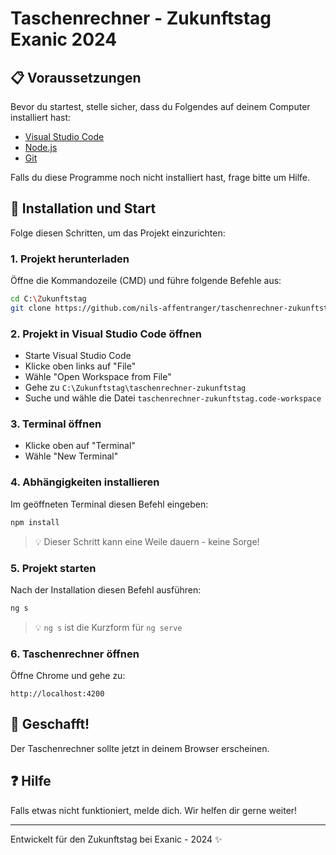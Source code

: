 # Taschenrechner - Zukunftstag Exanic 2024

## 📋 Voraussetzungen

Bevor du startest, stelle sicher, dass du Folgendes auf deinem Computer installiert hast:
- [Visual Studio Code](https://code.visualstudio.com/)
- [Node.js](https://nodejs.org/en/download/prebuilt-binaries/)
- [Git](https://gitforwindows.org/)

Falls du diese Programme noch nicht installiert hast, frage bitte um Hilfe.

## 🚀 Installation und Start

Folge diesen Schritten, um das Projekt einzurichten:

### 1. Projekt herunterladen
Öffne die Kommandozeile (CMD) und führe folgende Befehle aus:
```bash
cd C:\Zukunftstag
git clone https://github.com/nils-affentranger/taschenrechner-zukunftstag
```

### 2. Projekt in Visual Studio Code öffnen
- Starte Visual Studio Code
- Klicke oben links auf "File"
- Wähle "Open Workspace from File"
- Gehe zu `C:\Zukunftstag\taschenrechner-zukunftstag`
- Suche und wähle die Datei `taschenrechner-zukunftstag.code-workspace`

### 3. Terminal öffnen
- Klicke oben auf "Terminal"
- Wähle "New Terminal"

### 4. Abhängigkeiten installieren
Im geöffneten Terminal diesen Befehl eingeben:
```bash
npm install
```
> 💡 Dieser Schritt kann eine Weile dauern - keine Sorge!

### 5. Projekt starten
Nach der Installation diesen Befehl ausführen:
```bash
ng s
```
> 💡 `ng s` ist die Kurzform für `ng serve`

### 6. Taschenrechner öffnen
Öffne Chrome und gehe zu:
```
http://localhost:4200
```

## 🎉 Geschafft!
Der Taschenrechner sollte jetzt in deinem Browser erscheinen.

## ❓ Hilfe
Falls etwas nicht funktioniert, melde dich. Wir helfen dir gerne weiter!

---
Entwickelt für den Zukunftstag bei Exanic - 2024 ✨